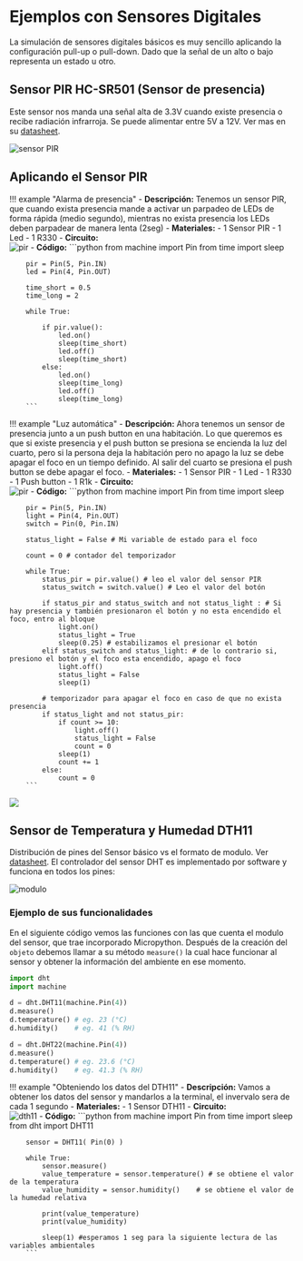 #  Ejemplos con Sensores Digitales

La simulación de sensores digitales básicos es muy sencillo aplicando la configuración pull-up o pull-down. Dado que la señal de un alto o bajo representa un estado u otro.

## Sensor PIR HC-SR501 (Sensor de presencia)

Este sensor nos manda una señal alta de 3.3V cuando existe presencia o recibe radiación infrarroja. Se puede alimentar entre 5V a 12V. Ver mas en su [datasheet](https://www.allelectronics.com/mas_assets/media/allelectronics2018/spec/PIR-7.pdf).

![sensor PIR](imgs/pir_down.jpeg)

## Aplicando el Sensor PIR

!!! example "Alarma de presencia"
    - **Descripción:**
    Tenemos un sensor PIR, que cuando exista presencia mande a activar un parpadeo de LEDs de forma rápida (medio segundo), mientras no exista presencia los LEDs deben parpadear de manera lenta (2seg)
    - **Materiales:**
        - 1 Sensor PIR
        - 1 Led
        - 1 R330
    - **Circuito:** <br> ![pir](imgs/pir_basic.png)
    - **Código:**
        ```python
        from machine import Pin
        from time import sleep

        pir = Pin(5, Pin.IN)
        led = Pin(4, Pin.OUT)

        time_short = 0.5
        time_long = 2

        while True:

            if pir.value():
                led.on()
                sleep(time_short)
                led.off()
                sleep(time_short)
            else:
                led.on()
                sleep(time_long)
                led.off()
                sleep(time_long)
        ```

!!! example "Luz automática"
    - **Descripción:** Ahora tenemos un sensor de presencia junto a un push button en una habitación. Lo que queremos es que si existe presencia y el push button se presiona se encienda la luz del cuarto, pero si la persona deja la habitación pero no apago la luz se debe apagar el foco en un tiempo definido. Al salir del cuarto se presiona el push button se debe apagar el foco.
    - **Materiales:**
        - 1 Sensor PIR
        - 1 Led
        - 1 R330
        - 1 Push button
        - 1 R1k
    - **Circuito:**  <br> ![pir](imgs/pir_boton.png)
    - **Código:**
        ```python
        from machine import Pin
        from time import sleep

        pir = Pin(5, Pin.IN)
        light = Pin(4, Pin.OUT)
        switch = Pin(0, Pin.IN)

        status_light = False # Mi variable de estado para el foco

        count = 0 # contador del temporizador

        while True:
            status_pir = pir.value() # leo el valor del sensor PIR
            status_switch = switch.value() # Leo el valor del botón

            if status_pir and status_switch and not status_light : # Si hay presencia y también presionaron el botón y no esta encendido el foco, entro al bloque
                light.on()
                status_light = True
                sleep(0.25) # estabilizamos el presionar el botón
            elif status_switch and status_light: # de lo contrario si, presiono el botón y el foco esta encendido, apago el foco
                light.off()
                status_light = False
                sleep(1)

            # temporizador para apagar el foco en caso de que no exista presencia
            if status_light and not status_pir:
                if count >= 10:
                    light.off()
                    status_light = False
                    count = 0
                sleep(1)
                count += 1
            else:
                count = 0
        ```

![](img/pir_basic.png)

## Sensor de Temperatura y Humedad DTH11

Distribución de pines del Sensor básico vs el formato de modulo. Ver [datasheet](https://www.mouser.com/datasheet//DHT11-Technical-Data-Sheet-Translated-Version-.pdf). El controlador del sensor DHT es implementado por software y funciona en todos los pines:

![modulo](http://d3dzre54m4viff.cloudfront.net/wp-content/uploads/2015/10/02103026/Arduino-DHT11-3.jpg)

### Ejemplo de sus funcionalidades

En el siguiente código vemos las funciones con las que cuenta el modulo del sensor, que trae incorporado Micropython. Después de la creación del `objeto` debemos llamar a su método `measure()` la cual hace funcionar al sensor y obtener la información del ambiente en ese momento.

```python
import dht
import machine

d = dht.DHT11(machine.Pin(4))
d.measure()
d.temperature() # eg. 23 (°C)
d.humidity()    # eg. 41 (% RH)

d = dht.DHT22(machine.Pin(4))
d.measure()
d.temperature() # eg. 23.6 (°C)
d.humidity()    # eg. 41.3 (% RH)
```

!!! example "Obteniendo los datos del DTH11"
    - **Descripción:** Vamos a obtener los datos del sensor y mandarlos a la terminal, el invervalo sera de cada 1 segundo
    - **Materiales:**
        - 1 Sensor DTH11
    - **Circuito:** <br> ![dth11](imgs/dth11_1.png)
    - **Código:**
        ```python
        from machine import Pin
        from time import sleep
        from dht import DHT11

        sensor = DHT11( Pin(0) )

        while True:
            sensor.measure()
            value_temperature = sensor.temperature() # se obtiene el valor de la temperatura
            value_humidity = sensor.humidity()    # se obtiene el valor de la humedad relativa
            
            print(value_temperature)
            print(value_humidity)
            
            sleep(1) #esperamos 1 seg para la siguiente lectura de las variables ambientales
        ```
